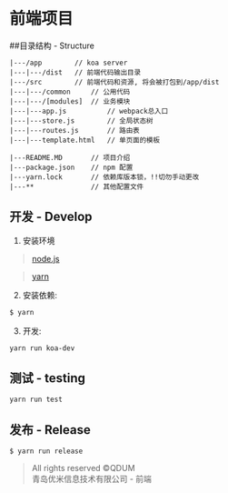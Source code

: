 
# 前端项目


##目录结构 - Structure

```
|---/app        // koa server
|---|---/dist   // 前端代码输出目录
|---/src        // 前端代码和资源, 将会被打包到/app/dist
|---|---/common     // 公用代码
|---|---/[modules]  // 业务模块
|---|---app.js          // webpack总入口
|---|---store.js        // 全局状态树
|---|---routes.js       // 路由表
|---|---template.html   // 单页面的模板

|---README.MD       // 项目介绍
|---package.json    // npm 配置
|---yarn.lock       // 依赖库版本锁，!!切勿手动更改
|---**              // 其他配置文件
```

## 开发 - Develop

1. 安装环境

> [node.js](https://nodejs.org/en/)
  
> [yarn](https://yarnpkg.com/zh-Hans/docs/install)

2. 安装依赖:

``` javascript
$ yarn
```
3. 开发: 

```
yarn run koa-dev
```
## 测试 - testing 
```
yarn run test
```
    
## 发布 - Release
```
$ yarn run release 
```

>All rights reserved &copy;QDUM \
>青岛优米信息技术有限公司 - 前端

